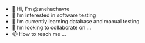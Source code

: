 - 👋 Hi, I’m @snehachavre
- 👀 I’m interested in software testing 
- 🌱 I’m currently learning database and manual testing 
- 💞️ I’m looking to collaborate on ...
- 📫 How to reach me ...

<!---
snehachavre/snehachavre is a ✨ special ✨ repository because its `README.md` (this file) appears on your GitHub profile.
You can click the Preview link to take a look at your changes.
--->
